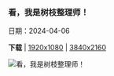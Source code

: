 ### 看，我是树枝整理师！

日期：2024-04-06

**下载**  |  [1920x1080](https://cn.bing.com/th?id=OHR.BeaverDenali_ZH-CN8736013851_1920x1080.jpg)  |  [3840x2160](https://cn.bing.com/th?id=OHR.BeaverDenali_ZH-CN8736013851_UHD.jpg)

![看，我是树枝整理师！](https://cn.bing.com/th?id=OHR.BeaverDenali_ZH-CN8736013851_1920x1080.jpg "奇迹湖附近池塘里的北美海狸，德纳里国家公园，阿拉斯加州，美国 (© Paul Souders/Getty Images)")

